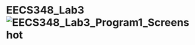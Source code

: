 # EECS348_Lab3![EECS348_Lab3_Program1_Screenshot](https://user-images.githubusercontent.com/123661548/218892347-2a95d86e-d87a-4ee7-ad21-ee4f565f27b9.png)
